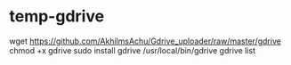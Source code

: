 # temp-gdrive


wget https://github.com/AkhilmsAchu/Gdrive_uploader/raw/master/gdrive
chmod +x gdrive
sudo install gdrive /usr/local/bin/gdrive
gdrive list
